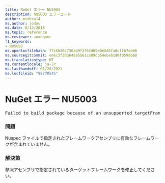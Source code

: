 ```yaml
---
title: NuGet エラー NU5003
description: NU5003 エラーコード
author: mishra14
ms.author: jodou
ms.date: 8/14/2018
ms.topic: reference
ms.reviewer: anangaur
f1_keywords:
- NU5003
ms.openlocfilehash: 77c6b26c730ab9f3f63d09e0e846fa8cff67ee66
ms.sourcegitcommit: ee6c3f203648a5561c809db54ebeb1d0f0598b68
ms.translationtype: MT
ms.contentlocale: ja-JP
ms.lasthandoff: 01/26/2021
ms.locfileid: "98778545"
---
```

# <a name="nuget-error-nu5003"></a>NuGet エラー NU5003
<pre>Failed to build package because of an unsupported targetFramework value on 'System.Net'.</pre>

### <a name="issue"></a>問題

Nuspec ファイルで指定されたフレームワークアセンブリに有効なフレームワークが含まれていません。


### <a name="solution"></a>解決策

参照アセンブリで指定されているターゲットフレームワークを修正してください。

